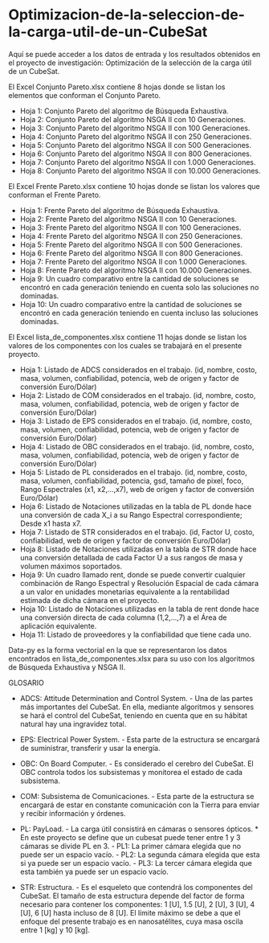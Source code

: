 # Optimizacion-de-la-seleccion-de-la-carga-util-de-un-CubeSat
Aquí se puede acceder a los datos de entrada y los resultados obtenidos en el proyecto de investigación: Optimización de la selección de la carga útil de un CubeSat.

El Excel Conjunto Pareto.xlsx contiene 8 hojas donde se listan los elementos que conforman el Conjunto Pareto.
  * Hoja 1: Conjunto Pareto del algoritmo de Búsqueda Exhaustiva.
  * Hoja 2: Conjunto Pareto del algoritmo NSGA II con 10 Generaciones.
  * Hoja 3: Conjunto Pareto del algoritmo NSGA II con 100 Generaciones.
  * Hoja 4: Conjunto Pareto del algoritmo NSGA II con 250 Generaciones.
  * Hoja 5: Conjunto Pareto del algoritmo NSGA II con 500 Generaciones.
  * Hoja 6: Conjunto Pareto del algoritmo NSGA II con 800 Generaciones.
  * Hoja 7: Conjunto Pareto del algoritmo NSGA II con 1.000 Generaciones.
  * Hoja 8: Conjunto Pareto del algoritmo NSGA II con 10.000 Generaciones.

El Excel Frente Pareto.xlsx contiene 10 hojas donde se listan los valores que conforman el Frente Pareto.
  * Hoja 1: Frente Pareto del algoritmo de Búsqueda Exhaustiva.
  * Hoja 2: Frente Pareto del algoritmo NSGA II con 10 Generaciones.
  * Hoja 3: Frente Pareto del algoritmo NSGA II con 100 Generaciones.
  * Hoja 4: Frente Pareto del algoritmo NSGA II con 250 Generaciones.
  * Hoja 5: Frente Pareto del algoritmo NSGA II con 500 Generaciones.
  * Hoja 6: Frente Pareto del algoritmo NSGA II con 800 Generaciones.
  * Hoja 7: Frente Pareto del algoritmo NSGA II con 1.000 Generaciones.
  * Hoja 8: Frente Pareto del algoritmo NSGA II con 10.000 Generaciones.
  * Hoja 9: Un cuadro comparativo entre la cantidad de soluciones se encontró en cada generación teniendo en cuenta solo las soluciones no dominadas.
  * Hoja 10: Un cuadro comparativo entre la cantidad de soluciones se encontró en cada generación teniendo en cuenta incluso las soluciones dominadas.

El Excel lista_de_componentes.xlsx contiene 11 hojas donde se listan los valores de los componentes con los cuales se trabajará en el presente proyecto.
  * Hoja 1: Listado de ADCS considerados en el trabajo. (id, nombre, costo, masa, volumen, confiabilidad, potencia, web de origen y factor de conversión Euro/Dólar)
  * Hoja 2: Listado de COM considerados en el trabajo. (id, nombre, costo, masa, volumen, confiabilidad, potencia, web de origen y factor de conversión Euro/Dólar)
  * Hoja 3: Listado de EPS considerados en el trabajo. (id, nombre, costo, masa, volumen, confiabilidad, potencia, web de origen y factor de conversión Euro/Dólar)
  * Hoja 4: Listado de OBC considerados en el trabajo. (id, nombre, costo, masa, volumen, confiabilidad, potencia, web de origen y factor de conversión Euro/Dólar)
  * Hoja 5: Listado de PL considerados en el trabajo. 
            (id, nombre, costo, masa, volumen, confiabilidad, potencia, gsd, tamaño de pixel, foco, Rango Espectrales (x1, x2,...,x7), web de origen y factor                      de conversión Euro/Dólar)
  * Hoja 6: Listado de Notaciones utilizadas en la tabla de PL donde hace una conversión de cada X_i a su Rango Espectral correspondiente; Desde x1 hasta x7.
  * Hoja 7: Listado de STR considerados en el trabajo. (id, Factor U, costo, confiabilidad, web de origen y factor de conversión Euro/Dólar)
  * Hoja 8: Listado de Notaciones utilizadas en la tabla de STR donde hace una conversión detallada de cada Factor U a sus rangos de masa y volumen máximos                       soportados.
  * Hoja 9: Un cuadro llamado rent, donde se puede convertir cualquier combinación de Rango Espectral y Resolución Espacial de cada cámara a un valor en unidades                   monetarias equivalente a la rentabilidad estimada de dicha cámara en el proyecto.
  * Hoja 10: Listado de Notaciones utilizadas en la tabla de rent donde hace una conversión directa de cada columna (1,2,...,7) a el Área de aplicación equivalente.
  * Hoja 11: Listado de proveedores y la confiabilidad que tiene cada uno.

 Data-py es la forma vectorial en la que se representaron los datos encontrados en lista_de_componentes.xlsx para su uso con los algoritmos de Búsqueda Exhaustiva y NSGA II. 

GLOSARIO
  * ADCS: Attitude Determination and Control System. - Una de las partes más importantes del CubeSat. En ella, mediante algoritmos y sensores se hará el control del             CubeSat, teniendo en cuenta que en su hábitat natural hay una ingravidez total.

  * EPS: Electrical Power System. - Esta parte de la estructura se encargará de suministrar, transferir y usar la energía.
  
  * OBC: On Board Computer. - Es considerado el cerebro del CubeSat. El OBC controla todos los subsistemas y monitorea el estado de cada subsistema.
  
  * COM: Subsistema de Comunicaciones. - Esta parte de la estructura se encargará de estar en constante comunicación con la Tierra para enviar y recibir información y          órdenes.
  
  * PL: PayLoad. - La carga útil consistirá en cámaras o sensores ópticos.
         * En este proyecto se define que un cubesat puede tener entre 1 y 3 cámaras se divide PL en 3.
              - PL1: La primer cámara elegida que no puede ser un espacio vacío.
              - PL2: La segunda cámara elegida que esta si ya puede ser un espacio vacío.
              - PL3: La tercer cámara elegida que esta también ya puede ser un espacio vacío.
  
  * STR: Estructura. - Es el esqueleto que contendrá los componentes del CubeSat. El tamaño de esta estructura depende del factor de forma necesario para contener los
    componentes: 1 [U], 1.5 [U], 2 [U], 3 [U], 4 [U], 6 [U] hasta incluso de 8 [U].
    El límite máximo se debe a que el enfoque del presente trabajo es en nanosatélites, cuya masa oscila entre 1 [kg] y 10 [kg].

  
